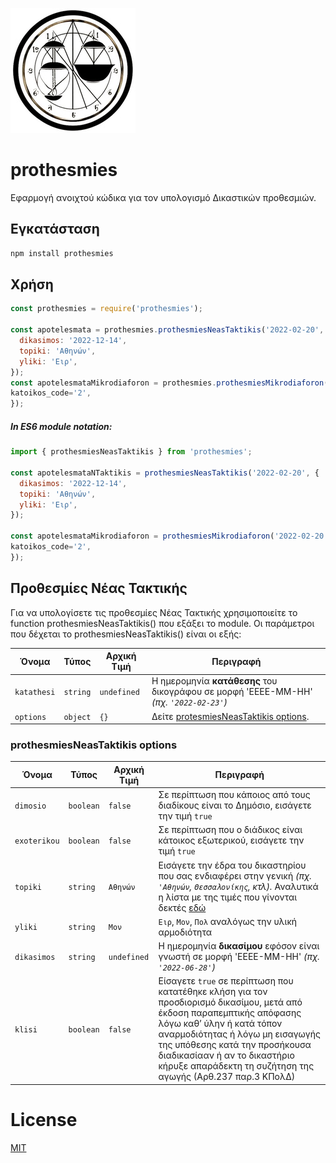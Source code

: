![Προθεσμίες logo](logo.jpg)

# prothesmies

Εφαρμογή ανοιχτού κώδικα για τον υπολογισμό Δικαστικών προθεσμιών.

## Εγκατάσταση

```bash
npm install prothesmies
```

## Χρήση

```js
const prothesmies = require('prothesmies');

const apotelesmata = prothesmies.prothesmiesNeasTaktikis('2022-02-20', {
  dikasimos: '2022-12-14',
  topiki: 'Αθηνών',
  yliki: 'Ειρ',
});
const apotelesmataMikrodiaforon = prothesmies.prothesmiesMikrodiaforon('2022-02-20', {
katoikos_code='2',
});
```

##### In ES6 module notation:

```js
import { prothesmiesNeasTaktikis } from 'prothesmies';

const apotelesmataNTaktikis = prothesmiesNeasTaktikis('2022-02-20', {
  dikasimos: '2022-12-14',
  topiki: 'Αθηνών',
  yliki: 'Ειρ',
});

const apotelesmataMikrodiaforon = prothesmiesMikrodiaforon('2022-02-20', {
katoikos_code='2',
});
```

## Προθεσμίες Νέας Τακτικής

Για να υπολογίσετε τις προθεσμίες Νέας Τακτικής χρησιμοποιείτε το function prothesmiesNeasTaktikis() που εξάξει το module. Οι παράμετροι που δέχεται το prothesmiesNeasTaktikis() είναι οι εξής:

| Όνομα       | Τύπος    | Αρχική Τιμή | Περιγραφή                                                                              |
| ----------- | -------- | ----------- | -------------------------------------------------------------------------------------- |
| `katathesi` | `string` | `undefined` | Η ημερομηνία **κατάθεσης** του δικογράφου σε μορφή 'ΕΕΕΕ-ΜΜ-ΗΗ' _(πχ. `'2022-02-23'`)_ |
| `options`   | `object` | `{}`        | Δείτε [protesmiesNeasTaktikis options](#prothesmiesNeasTaktikis-options).              |

### prothesmiesNeasTaktikis options

| Όνομα        | Τύπος     | Αρχική Τιμή | Περιγραφή                                                                                                                                                                                                                                                                                                               |
| ------------ | --------- | ----------- | ----------------------------------------------------------------------------------------------------------------------------------------------------------------------------------------------------------------------------------------------------------------------------------------------------------------------- |
| `dimosio`    | `boolean` | `false`     | Σε περίπτωση που κάποιος από τους διαδίκους είναι το Δημόσιο, εισάγετε την τιμή `true`                                                                                                                                                                                                                                  |
| `exoterikou` | `boolean` | `false`     | Σε περίπτωση που ο διάδικος είναι κάτοικος εξωτερικού, εισάγετε την τιμή `true`                                                                                                                                                                                                                                         |
| `topiki`     | `string`  | `Αθηνών`    | Εισάγετε την έδρα του δικαστηρίου που σας ενδιαφέρει στην γενική _(πχ. `'Αθηνών`, `Θεσσαλονίκης`, κτλ)._ Αναλυτικά η λίστα με της τιμές που γίνονται δεκτές [εδώ](./src/utils/NeaTaktiki/types/interfaces.ts)                                                                                                           |
| `yliki`      | `string`  | `Μον`       | `Ειρ`, `Μον`, `Πολ` αναλόγως την υλική αρμοδιότητα                                                                                                                                                                                                                                                                      |
| `dikasimos`  | `string`  | `undefined` | Η ημερομηνία **δικασίμου** εφόσον είναι γνωστή σε μορφή 'ΕΕΕΕ-ΜΜ-ΗΗ' _(πχ. `'2022-06-28'`)_                                                                                                                                                                                                                             |
| `klisi`      | `boolean` | `false`     | Είσαγετε `true` σε περίπτωση που κατατέθηκε κλήση για τον προσδιορισμό δικασίμου, μετά από έκδοση παραπεμπτικής απόφασης λόγω καθ’ ύλην ή κατά τόπον αναρμοδιότητας ή λόγω μη εισαγωγής της υπόθεσης κατά την προσήκουσα διαδικασίααν ή αν το δικαστήριο κήρυξε απαράδεκτη τη συζήτηση της αγωγής (Αρθ.237 παρ.3 ΚΠολΔ) |

# License

[MIT](./LICENSE)
